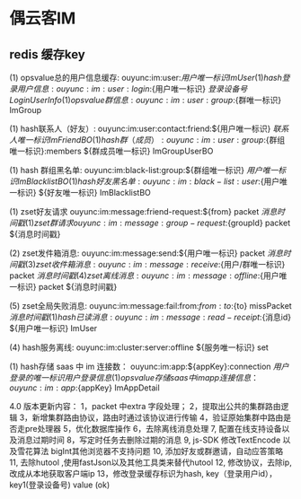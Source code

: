 # 偶云客IM
## redis 缓存key  
(1) opsvalue总的用户信息缓存:     ouyunc:im:user:${用户唯一标识}                         ImUser
(1) hash登录用户信息:     ouyunc:im:user:login:${用户唯一标识}             ${登录设备号}             LoginUserInfo
(1) opsvalue群信息:     ouyunc:im:user:group:${群唯一标识}                   ImGroup

(1) hash联系人（好友）:    ouyunc:im:user:contact:friend:${用户唯一标识}              ${联系人唯一标识}    ImFriendBO           
(1) hash群（成员）:       ouyunc:im:user:group:${群组唯一标识}:members        ${群成员唯一标识}    ImGroupUserBO

(1) hash 群组黑名单:    ouyunc:im:black-list:group:${群组唯一标识}              ${用户唯一标识}    ImBlacklistBO
(1) hash 好友黑名单:    ouyunc:im:black-list:user:${用户唯一标识}              ${好友唯一标识}    ImBlacklistBO

(1) zset好友请求    ouyunc:im:message:friend-request:${from}         packet     ${消息时间戳}                    
(1) zset群请求    ouyunc:im:message:group-request:${groupId}         packet     ${消息时间戳}


(2) zset发件箱消息:   ouyunc:im:message:send:${用户唯一标识}                packet     ${消息时间戳}
(3) zset收件箱消息:   ouyunc:im:message:receive:${用户/群唯一标识}             packet            ${消息时间戳}
(4) zset离线消息:   ouyunc:im:message:offline:${用户唯一标识}               packet            ${消息时间戳}

(5) zset全局失败消息:     ouyunc:im:message:fail:from:${from}:to:${to}            missPacket            ${消息时间戳}
(1) hash 已读消息:    ouyunc:im:message:read-receipt:${消息id}              ${用户唯一标识}    ImUser


(4) hash服务离线:   ouyunc:im:cluster:server:offline                  ${服务唯一标识}     set<String>

(1) hash存储 saas 中 im 连接数： ouyunc:im:app:${appKey}:connection             ${用户登录的唯一标识}  用户登录信息
(1) opsvalue存储 saas 中 im app 连接信息： ouyunc:im:app:${appKey}   ImAppDetail




4.0 版本更新内容：
1，packet 中extra 字段处理；
2，提取出公共的集群路由逻辑
3，新增集群路由协议，路由时通过该协议进行传输
4，验证原始集群中路由是否走pre处理器
5，优化数据库操作
6，去除离线消息处理
7, 配置在线支持设备以及消息过期时间
8，写定时任务去删除过期的消息
9, js-SDK 修改TextEncode 以及雪花算法 bigInt其他浏览器不支持问题
10, 添加好友或群邀请，自动应答策略
11, 去除hutool ,使用fastJson以及其他工具类来替代hutool
12, 修改协议，去除ip,改成从本地获取客户端ip 
13，修改登录缓存标识为hash, key（登录用户id）， key1(登录设备号) value  (ok)
